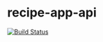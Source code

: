 # recipe-app-api
[![Build Status](https://travis-ci.com/havenvo/recipe-app-api.svg?branch=master)](https://travis-ci.com/havenvo/recipe-app-api)